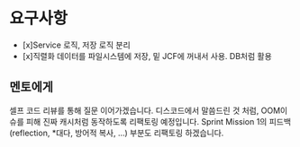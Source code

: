 # 요구사항
- [x]Service 로직, 저장 로직 분리
- [x]직렬화 데이터를 파일시스템에 저장, 밑 JCF에 꺼내서 사용. DB처럼 활용
## 멘토에게
셀프 코드 리뷰를 통해 질문 이어가겠습니다.
디스코드에서 말씀드린 것 처럼, OOM이슈를 피해 진짜 캐시처럼 동작하도록 리팩토링 예정입니다.
Sprint Mission 1의 피드백(reflection, *대다, 방어적 복사, ...) 부분도 리팩토링 하겠습니다.
